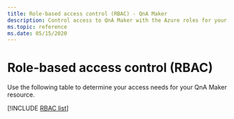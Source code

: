 ```yaml
---
title: Role-based access control (RBAC) - QnA Maker
description: Control access to QnA Maker with the Azure roles for your QnA Maker resource
ms.topic: reference
ms.date: 05/15/2020
---
```


# Role-based access control (RBAC)

Use the following table to determine your access needs for your QnA Maker resource.

[!INCLUDE [RBAC list](./includes/role-based-access-control.md)]